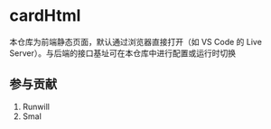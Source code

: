 # cardHtml

本仓库为前端静态页面，默认通过浏览器直接打开（如 VS Code 的 Live Server）。与后端的接口基址可在本仓库中进行配置或运行时切换

## 参与贡献

1. Runwill
2. Smal
